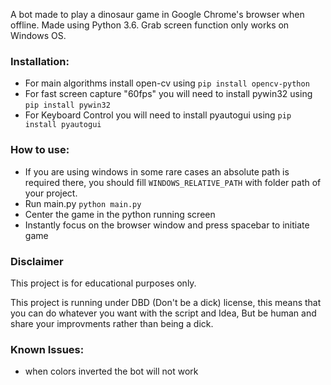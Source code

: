 A bot made to play a dinosaur game in Google Chrome's browser when offline. 
Made using Python 3.6.
Grab screen function only works on Windows OS.

### Installation:
* For main algorithms install open-cv using `pip install opencv-python`
* For fast screen capture "60fps" you will need to install pywin32 using `pip install pywin32`
* For Keyboard Control you will need to install pyautogui using `pip install pyautogui`

### How to use:
* If you are using windows in some rare cases an absolute path is required there, you should fill `WINDOWS_RELATIVE_PATH` with folder path of your project.
* Run main.py `python main.py`
* Center the game in the python running screen
* Instantly focus on the browser window and press spacebar to initiate game

### Disclaimer
This project is for educational purposes only.

This project is running under DBD (Don't be a dick) license, this means that you can do whatever you want with the script and Idea, But be human and share your improvments rather than being a dick.

### Known Issues:
* when colors inverted the bot will not work
